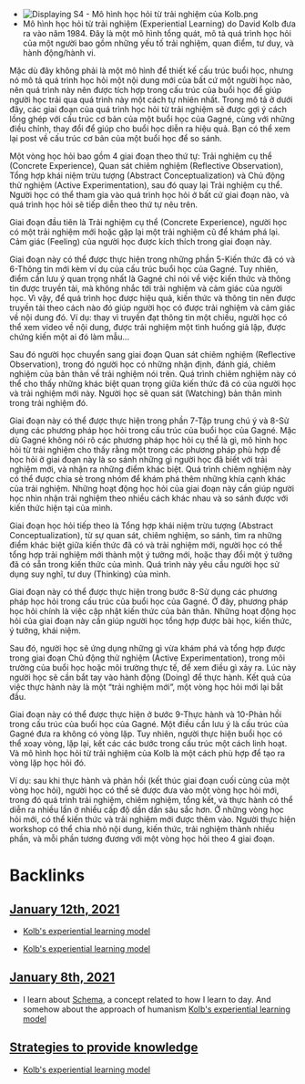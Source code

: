 - ![Displaying S4 - Mô hình học hỏi từ trải nghiệm của Kolb.png](https://drive.google.com/thumbnail?id=1psU256VGokfD84I9L7HEPrg5Zb4TYptO&authuser=0&sz=w1813-h915)
- Mô hình học hỏi từ trải nghiệm (Experiential Learning) do David Kolb đưa ra vào năm 1984. Đây là một mô hình tổng quát, mô tả quá trình học hỏi của một người bao gồm những yếu tố trải nghiệm, quan điểm, tư duy, và hành động/hành vi.

Mặc dù đây không phải là một mô hình để thiết kế cấu trúc buổi học, nhưng nó mô tả quá trình học hỏi một nội dung mới của bất cứ một người học nào, nên quá trình này nên được tích hợp trong cấu trúc của buổi học để giúp người học trải qua quá trình này một cách tự nhiên nhất. Trong mô tả ở dưới đây, các giai đoạn của quá trình học hỏi từ trải nghiệm sẽ được gợi ý cách lồng ghép với cấu trúc cơ bản của một buổi học của Gagné, cùng với những điều chỉnh, thay đổi để giúp cho buổi học diễn ra hiệu quả. Bạn có thể xem lại post về cấu trúc cơ bản của một buổi học để so sánh.

Một vòng học hỏi bao gồm 4 giai đoạn theo thứ tự: Trải nghiệm cụ thể (Concrete Experience), Quan sát chiêm nghiệm (Reflective Observation), Tổng hợp khái niệm trừu tượng (Abstract Conceptualization) và Chủ động thử nghiệm (Active Experimentation), sau đó quay lại Trải nghiệm cụ thể. Người học có thể tham gia vào quá trình học hỏi ở bất cứ giai đoạn nào, và quá trình học hỏi sẽ tiếp diễn theo thứ tự nêu trên.

Giai đoạn đầu tiên là Trải nghiệm cụ thể (Concrete Experience), người học có một trải nghiệm mới hoặc gặp lại một trải nghiệm cũ để khám phá lại. Cảm giác (Feeling) của người học được kích thích trong giai đoạn này.

Giai đoạn này có thể được thực hiện trong những phần 5-Kiến thức đã có và 6-Thông tin mới kèm ví dụ của cấu trúc buổi học của Gagné. Tuy nhiên, điểm cần lưu ý quan trọng nhất là Gagné chỉ nói về việc kiến thức và thông tin được truyền tải, mà không nhắc tới trải nghiệm và cảm giác của người học. Vì vậy, để quá trình học được hiệu quả, kiến thức và thông tin nên được truyền tải theo cách nào đó giúp người học có được trải nghiệm và cảm giác về nội dung đó. Ví dụ: thay vì truyền đạt thông tin một chiều, người học có thể xem video về nội dung, được trải nghiệm một tình huống giả lập, được chứng kiến một ai đó làm mẫu...

Sau đó người học chuyển sang giai đoạn Quan sát chiêm nghiệm (Reflective Observation), trong đó người học có những nhận định, đánh giá, chiêm nghiệm của bản thân về trải nghiệm nói trên. Quá trình chiêm nghiệm này có thể cho thấy những khác biệt quan trọng giữa kiến thức đã có của người học và trải nghiệm mới này. Người học sẽ quan sát (Watching) bản thân mình trong trải nghiệm đó.

Giai đoạn này có thể được thực hiện trong phần 7-Tập trung chú ý và 8-Sử dụng các phương pháp học hỏi trong cấu trúc của buổi học của Gagné. Mặc dù Gagné không nói rõ các phương pháp học hỏi cụ thể là gì, mô hình học hỏi từ trải nghiệm cho thấy rằng một trong các phương pháp phù hợp để học hỏi ở giai đoạn này là so sánh những gì người học đã biết với trải nghiệm mới, và nhận ra những điểm khác biệt. Quá trình chiêm nghiệm này có thể được chia sẻ trong nhóm để khám phá thêm những khía cạnh khác của trải nghiệm. Những hoạt động học hỏi của giai đoạn này cần giúp người học nhìn nhận trải nghiệm theo nhiều cách khác nhau và so sánh được với kiến thức hiện tại của mình.

Giai đoạn học hỏi tiếp theo là Tổng hợp khái niệm trừu tượng (Abstract Conceptualization), từ sự quan sát, chiêm nghiệm, so sánh, tìm ra những điểm khác biệt giữa kiến thức đã có và trải nghiệm mới, người học có thể tổng hợp trải nghiệm mới thành một ý tưởng mới, hoặc thay đổi một ý tưởng đã có sẵn trong kiến thức của mình. Quá trình này yêu cầu người học sử dụng suy nghĩ, tư duy (Thinking) của mình.

Giai đoạn này có thể được thực hiện trong bước 8-Sử dụng các phương pháp học hỏi trong cấu trúc của buổi học của Gagné. Ở đây, phương pháp học hỏi chính là việc cập nhật kiến thức của bản thân. Những hoạt động học hỏi của giai đoạn này cần giúp người học tổng hợp được bài học, kiến thức, ý tưởng, khái niệm.

Sau đó, người học sẽ ứng dụng những gì vừa khám phá và tổng hợp được trong giai đoạn Chủ động thử nghiệm (Active Experimentation), trong môi trường của buổi học hoặc môi trường thực tế, để xem điều gì xảy ra. Lúc này người học sẽ cần bắt tay vào hành động (Doing) để thực hành. Kết quả của việc thực hành này là một “trải nghiệm mới”, một vòng học hỏi mới lại bắt đầu.

Giai đoạn này có thể được thực hiện ở bước 9-Thực hành và 10-Phản hồi trong cấu trúc của buổi học của Gagné. Một điều cần lưu ý là cấu trúc của Gagné đưa ra không có vòng lặp. Tuy nhiên, người thực hiện buổi học có thể xoay vòng, lặp lại, kết các các bước trong cấu trúc một cách linh hoạt. Và mô hình học hỏi từ trải nghiệm của Kolb là một cách phù hợp để tạo ra vòng lặp học hỏi đó.

Ví dụ: sau khi thực hành và phản hồi (kết thúc giai đoạn cuối cùng của một vòng học hỏi), người học có thể sẽ được đưa vào một vòng học hỏi mới, trong đó quá trình trải nghiệm, chiêm nghiệm, tổng kết, và thực hành có thể diễn ra nhiều lần ở nhiều cấp độ dần dần sâu sắc hơn. Ở những vòng học hỏi mới, có thể kiến thức và trải nghiệm mới được thêm vào. Người thực hiện workshop có thể chia nhỏ nội dung, kiến thức, trải nghiệm thành nhiều phần, và mỗi phần tương đương với một vòng học hỏi theo 4 giai đoạn.

# Backlinks
## [January 12th, 2021](<January 12th, 2021.md>)
- [Kolb's experiential learning model](<Kolb's experiential learning model.md>)

- [Kolb's experiential learning model](<Kolb's experiential learning model.md>)

## [January 8th, 2021](<January 8th, 2021.md>)
- I learn about [Schema](<Schema.md>), a concept related to how I learn to day. And somehow about the approach of humanism [Kolb's experiential learning model](<Kolb's experiential learning model.md>)

## [Strategies to provide knowledge](<Strategies to provide knowledge.md>)
- [Kolb's experiential learning model](<Kolb's experiential learning model.md>)

